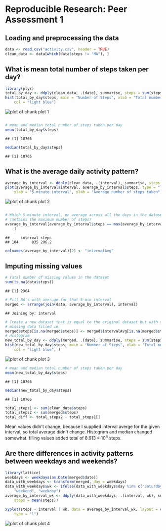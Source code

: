 

# Reproducible Research: Peer Assessment 1


## Loading and preprocessing the data

```r
data <- read.csv("activity.csv", header = TRUE)
clean_data <- data[which(data$steps != "NA"), ]
```

## What is mean total number of steps taken per day?

```r
library(plyr)
total_by_day <- ddply(clean_data, .(date), summarise, steps = sum(steps))
hist(total_by_day$steps, main = "Number of Steps", xlab = "Total number of steps taken each day", 
    col = "light blue")
```

![plot of chunk plot 1](figure/p1.png) 

```r

# mean and median total number of steps taken per day
mean(total_by_day$steps)
```

```
## [1] 10766
```

```r
median(total_by_day$steps)
```

```
## [1] 10765
```

## What is the average daily activity pattern?

```r
average_by_interval <- ddply(clean_data, .(interval), summarise, steps = mean(steps))
plot(average_by_interval$interval, average_by_interval$steps, type = "l", col = "blue", 
    xlab = "5-minute interval", ylab = "Average number of steps taken", main = "Average daily activity pattern")
```

![plot of chunk plot 2](figure/p2.png) 

```r

# Which 5-minute interval, on average across all the days in the dataset,
# contains the maximum number of steps?
average_by_interval[average_by_interval$steps == max(average_by_interval$steps), 
    ]
```

```
##     interval steps
## 104      835 206.2
```

```r
colnames(average_by_interval)[2] <- "intervalAvg"
```

## Imputing missing values

```r
# Total number of missing values in the dataset
sum(is.na(data$steps))
```

```
## [1] 2304
```

```r
# Fill NA's with average for that 5-min interval
merged <- arrange(join(data, average_by_interval), interval)
```

```
## Joining by: interval
```

```r
# Create a new dataset that is equal to the original dataset but with the
# missing data filled in.
merged$steps[is.na(merged$steps)] <- merged$intervalAvg[is.na(merged$steps)]
# Histogram
new_total_by_day <- ddply(merged, .(date), summarise, steps = sum(steps))
hist(new_total_by_day$steps, main = "Number of Steps", xlab = "Total number of steps taken each day", 
    col = "light blue", )
```

![plot of chunk plot 3](figure/p3.png) 

```r
# mean and median total number of steps taken per day
mean(new_total_by_day$steps)
```

```
## [1] 10766
```

```r
median(new_total_by_day$steps)
```

```
## [1] 10766
```

```r
total_steps1 <- sum(clean_data$steps)
total_steps2 <- sum(merged$steps)
total_diff <- total_steps2 - total_steps1[]
```

Mean values didn't change, because I supplied interval averge for the given interval, so total average didn't change. Histogram and median changed somewhat. 
filling values added total of 8.613 &times; 10<sup>4</sup> steps.

## Are there differences in activity patterns between weekdays and weekends?

```r
library(lattice)
weekdays <- weekdays(as.Date(merged$date))
data_with_weekdays <- transform(merged, day = weekdays)
data_with_weekdays$wk <- ifelse(data_with_weekdays$day %in% c("Saturday", "Sunday"), 
    "weekend", "weekday")
average_by_interval_wk <- ddply(data_with_weekdays, .(interval, wk), summarise, 
    steps = mean(steps))

xyplot(steps ~ interval | wk, data = average_by_interval_wk, layout = c(1, 2), 
    type = "l")
```

![plot of chunk plot 4](figure/p4.png) 




